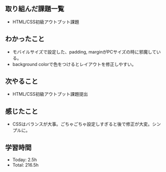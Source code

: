 ## 取り組んだ課題一覧
- HTML/CSS初級アウトプット課題
## わかったこと
- モバイルサイズで設定した、padding, marginがPCサイズの時に邪魔している。
- background colorで色をつけるとレイアウトを修正しやすい。
## 次やること
- HTML/CSS初級アウトプット課題提出
## 感じたこと
- CSSはバランスが大事。ごちゃごちゃ設定しすぎると後で修正が大変。シンプルに。
## 学習時間
- Today: 2.5h
- Total: 216.5h
